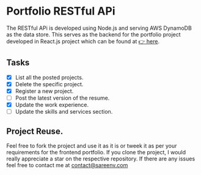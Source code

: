 # Portfolio RESTful APi 
The RESTful APi is developed using Node.js and serving AWS DynamoDB as the data store. This serves as the backend for the portfolio project developed in React.js project which can be found at <a href="https://github.com/sareenv/Portfolio"> 👉️ here</a>.  

## Tasks
- [x] List all the posted projects.
- [x] Delete the specific project. 
- [x] Register a new project.
- [ ] Post the latest version of the resume.
- [x]  Update the work experience.
- [ ] Update the skills and services section. 

## Project Reuse. 
Feel free to fork the project and use it as it is or tweek it as per your requirements for the frontend portfolio. If you clone the project, I would really appreciate a star on the respective repository. If there are any issues feel free to contact me at contact@sareenv.com  